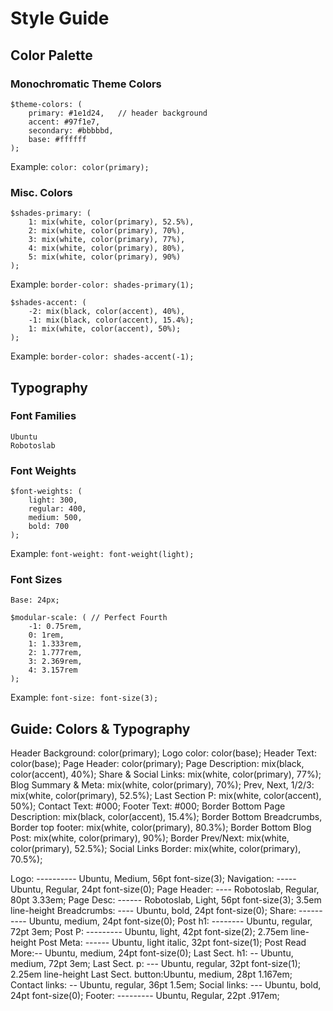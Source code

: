 # Style Guide

## Color Palette

### Monochromatic Theme Colors

```
$theme-colors: (
    primary: #1e1d24,   // header background
    accent: #97f1e7,
    secondary: #bbbbbd,
    base: #ffffff
);
```

Example:
`color: color(primary);`

### Misc. Colors

```
$shades-primary: (
    1: mix(white, color(primary), 52.5%),
    2: mix(white, color(primary), 70%),
    3: mix(white, color(primary), 77%),
    4: mix(white, color(primary), 80%),
    5: mix(white, color(primary), 90%)
);
```

Example:
`border-color: shades-primary(1);`

```
$shades-accent: (
    -2: mix(black, color(accent), 40%),
    -1: mix(black, color(accent), 15.4%);
    1: mix(white, color(accent), 50%);
);
```

Example:
`border-color: shades-accent(-1);`

## Typography

### Font Families

```
Ubuntu
Robotoslab
```

### Font Weights

```
$font-weights: (
    light: 300,
    regular: 400,
    medium: 500,
    bold: 700
);
```

Example:
`font-weight: font-weight(light);`

### Font Sizes

```
Base: 24px;

$modular-scale: ( // Perfect Fourth
    -1: 0.75rem,
    0: 1rem,
    1: 1.333rem,
    2: 1.777rem,
    3: 2.369rem,
    4: 3.157rem
);
```

Example:
`font-size: font-size(3);`

## Guide: Colors & Typography

Header Background: color(primary);
Logo color: color(base);
Header Text: color(base);
Page Header: color(primary);
Page Description: mix(black, color(accent), 40%);
Share & Social Links: mix(white, color(primary), 77%);
Blog Summary & Meta: mix(white, color(primary), 70%);
Prev, Next, 1/2/3: mix(white, color(primary), 52.5%);
Last Section P: mix(white, color(accent), 50%);
Contact Text: #000;
Footer Text: #000;
Border Bottom Page Description: mix(black, color(accent), 15.4%);
Border Bottom Breadcrumbs, Border top footer: mix(white, color(primary), 80.3%);
Border Bottom Blog Post: mix(white, color(primary), 90%);
Border Prev/Next: mix(white, color(primary), 52.5%);
Social Links Border: mix(white, color(primary), 70.5%);

Logo:  ---------- Ubuntu, Medium, 56pt        font-size(3);
Navigation: ----- Ubuntu, Regular, 24pt       font-size(0);
Page Header: ---- Robotoslab, Regular, 80pt   3.33em;
Page Desc: ------ Robotoslab, Light, 56pt     font-size(3); 3.5em line-height
Breadcrumbs: ---- Ubuntu, bold, 24pt          font-size(0);
Share: ---------- Ubuntu, medium, 24pt        font-size(0);
Post h1: -------- Ubuntu, regular, 72pt       3em;
Post P: --------- Ubuntu, light, 42pt         font-size(2); 2.75em line-height
Post Meta: ------ Ubuntu, light italic, 32pt  font-size(1);
Post Read More:-- Ubuntu, medium, 24pt        font-size(0);
Last Sect. h1: -- Ubuntu, medium, 72pt        3em;
Last Sect. p: --- Ubuntu, regular, 32pt       font-size(1); 2.25em line-height
Last Sect. button:Ubuntu, medium, 28pt        1.167em;
Contact links: -- Ubuntu, regular, 36pt       1.5em;
Social links: --- Ubuntu, bold, 24pt          font-size(0);
Footer: --------- Ubuntu, Regular, 22pt       .917em;

